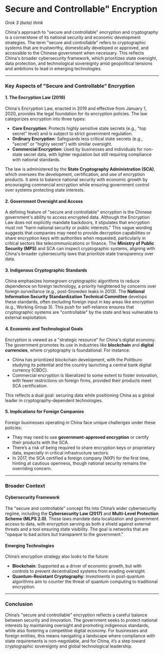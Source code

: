 # Secure and Controllable" Encryption

_Grok 3 (beta) think_

China's approach to "secure and controllable" encryption and cryptography is a cornerstone of its national security and economic development strategies. The term "secure and controllable" refers to cryptographic systems that are trustworthy, domestically developed or approved, and accessible to the Chinese government when necessary. This reflects China's broader cybersecurity framework, which prioritizes state oversight, data protection, and technological sovereignty amid geopolitical tensions and ambitions to lead in emerging technologies.

---

### **Key Aspects of "Secure and Controllable" Encryption**

#### **1. The Encryption Law (2019)**
China's Encryption Law, enacted in 2019 and effective from January 1, 2020, provides the legal foundation for its encryption policies. The law categorizes encryption into three types:
- **Core Encryption**: Protects highly sensitive state secrets (e.g., "top secret" level) and is subject to strict government regulation.
- **Ordinary Encryption**: Safeguards less critical state secrets (e.g., "secret" or "highly secret") with similar oversight.
- **Commercial Encryption**: Used by businesses and individuals for non-state secret data, with lighter regulation but still requiring compliance with national standards.

The law is administered by the **State Cryptography Administration (SCA)**, which oversees the development, certification, and use of encryption products. It aims to balance national security with economic growth by encouraging commercial encryption while ensuring government control over systems protecting state interests.

#### **2. Government Oversight and Access**
A defining feature of "secure and controllable" encryption is the Chinese government's ability to access encrypted data. Although the Encryption Law does not explicitly mandate backdoors, it stipulates that encryption must not "harm national security or public interests." This vague wording suggests that companies may need to provide decryption capabilities or share encryption keys with authorities when requested, particularly in critical sectors like telecommunications or finance. The **Ministry of Public Security (MPS)** and SCA can inspect cryptographic systems, aligning with China's broader cybersecurity laws that prioritize state transparency over data.

#### **3. Indigenous Cryptographic Standards**
China emphasizes homegrown cryptographic algorithms to reduce dependence on foreign technology, a priority heightened by concerns over foreign surveillance (e.g., post-Snowden leaks in 2013). The **National Information Security Standardization Technical Committee** develops these standards, often excluding foreign input in key areas like encryption (e.g., Working Group 3). This push for self-reliance ensures that cryptographic systems are "controllable" by the state and less vulnerable to external exploitation.

#### **4. Economic and Technological Goals**
Encryption is viewed as a "strategic resource" for China's digital economy. The government promotes its use in industries like **blockchain** and **digital currencies**, where cryptography is foundational. For instance:
- China has prioritized blockchain development, with the Politburo studying its potential and the country launching a central bank digital currency (CBDC).
- Commercial encryption is liberalized to some extent to foster innovation, with fewer restrictions on foreign firms, provided their products meet SCA certification.

This reflects a dual goal: securing data while positioning China as a global leader in cryptography-dependent technologies.

#### **5. Implications for Foreign Companies**
Foreign businesses operating in China face unique challenges under these policies:
- They may need to use **government-approved encryption** or certify their products with the SCA.
- There’s a risk of being required to share encryption keys or proprietary data, especially in critical infrastructure sectors.
- In 2017, the SCA certified a foreign company (NXP) for the first time, hinting at cautious openness, though national security remains the overriding concern.

---

### **Broader Context**

#### **Cybersecurity Framework**
The "secure and controllable" concept fits into China’s wider cybersecurity regime, including the **Cybersecurity Law (2017)** and **Multi-Level Protection Scheme (MLPS 2.0)**. These laws mandate data localization and government access to data, with encryption serving as both a shield against external threats and a tool ensuring state visibility. The goal is networks that are "opaque to bad actors but transparent to the government."

#### **Emerging Technologies**
China’s encryption strategy also looks to the future:
- **Blockchain**: Supported as a driver of economic growth, but with controls to prevent decentralized systems from evading oversight.
- **Quantum-Resistant Cryptography**: Investments in post-quantum algorithms aim to counter the threat of quantum computing to traditional encryption.

---

### **Conclusion**
China’s "secure and controllable" encryption reflects a careful balance between security and innovation. The government seeks to protect national interests by maintaining oversight and promoting indigenous standards, while also fostering a competitive digital economy. For businesses and foreign entities, this means navigating a landscape where compliance with state requirements is non-negotiable, and for China, it’s a step toward cryptographic sovereignty and global technological leadership.
